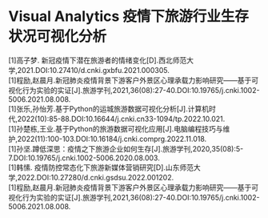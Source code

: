 # Visual Analytics 疫情下旅游行业生存状况可视化分析
[1]高子梦. 新冠疫情下潜在旅游者的情绪变化[D].西北师范大学,2021.DOI:10.27410/d.cnki.gxbfu.2021.000305.  
[1]程励,赵晨月.新冠肺炎疫情背景下游客户外景区心理承载力影响研究——基于可视化行为实验的实证[J].旅游学刊,2021,36(08):27-40.DOI:10.19765/j.cnki.1002-5006.2021.08.008.  
[1]张乐,孙怡芳.基于Python的运城旅游数据可视化分析[J].计算机时代,2022(10):85-88.DOI:10.16644/j.cnki.cn33-1094/tp.2022.10.021.  
[1]孙楚栋,王业.基于Python的旅游数据可视化应用[J].电脑编程技巧与维护,2022(11):100-103.DOI:10.16184/j.cnki.comprg.2022.11.018.  
[1]孙坚.蹲低深思：疫情之下旅游企业如何生存[J].旅游学刊,2020,35(08):5-7.DOI:10.19765/j.cnki.1002-5006.2020.08.003.  
[1]韩愫. 疫情防控常态化下旅游新媒体营销研究[D].山东师范大学,2022.DOI:10.27280/d.cnki.gsdsu.2022.001202.  
[1]程励,赵晨月.新冠肺炎疫情背景下游客户外景区心理承载力影响研究——基于可视化行为实验的实证[J].旅游学刊,2021,36(08):27-40.DOI:10.19765/j.cnki.1002-5006.2021.08.008.  
